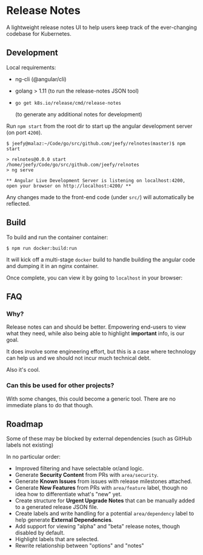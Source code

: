 # Release Notes
A lightweight release notes UI to help users keep track of the ever-changing codebase for Kubernetes.

## Development

Local requirements:
* ng-cli (@angular/cli)
* golang > 1.11 (to run the release-notes JSON tool)
* `go get k8s.io/release/cmd/release-notes`

  (to generate any additional notes for development)

Run `npm start` from the root dir to start up the angular development server (on port `4200`).

```
$ jeefy@malaz:~/Code/go/src/github.com/jeefy/relnotes(master)$ npm start

> relnotes@0.0.0 start /home/jeefy/Code/go/src/github.com/jeefy/relnotes
> ng serve

** Angular Live Development Server is listening on localhost:4200, open your browser on http://localhost:4200/ **
```

Any changes made to the front-end code (under `src/`) will automatically be reflected.

## Build

To build and run the container container:

```
$ npm run docker:build:run
```

It will kick off a multi-stage `docker` build to handle building the angular code and dumping it in an nginx container.

Once complete, you can view it by going to `localhost` in your browser:

## FAQ

### Why?
Release notes can and should be better. Empowering end-users to view what they need, while also being able to highlight **important** info, is our goal.

It does involve some engineering effort, but this is a case where technology can help us and we should not incur much technical debt.

Also it's cool.

### Can this be used for other projects?
With some changes, this could become a generic tool. There are no immediate plans to do that though.

## Roadmap 
Some of these may be blocked by external dependencies (such as GitHub labels not existing)

In no particular order:

* Improved filtering and have selectable or/and logic.
* Generate **Security Content**  from PRs with `area/security`.
* Generate **Known Issues** from issues with release milestones attached.
* Generate **New Features** from PRs with `area/feature` label, though no idea how to differentiate what's "new" yet.
* Create structure for **Urgent Upgrade Notes** that can be manually added to a generated release JSON file.
* Create labels and write handling for a potential `area/dependency` label to help generate **External Dependencies**.
* Add support for viewing "alpha" and "beta" release notes, though disabled by default.
* Highlight labels that are selected.
* Rewrite relationship between "options" and "notes"